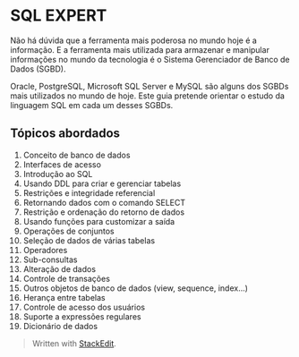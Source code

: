 
SQL EXPERT
==========
Não há dúvida que a ferramenta mais poderosa no mundo hoje é a informação. E a ferramenta mais utilizada para armazenar e manipular informações no mundo da tecnologia é o Sistema Gerenciador de Banco de Dados (SGBD).

Oracle, PostgreSQL, Microsoft SQL Server e MySQL são alguns dos SGBDs mais utilizados no mundo de hoje. Este guia pretende orientar o estudo da linguagem SQL em cada um desses SGBDs.

## Tópicos abordados

 1. Conceito de banco de dados
 2. Interfaces de acesso
 3. Introdução ao SQL
 4. Usando DDL para criar e gerenciar tabelas
 5. Restrições e integridade referencial
 6. Retornando dados com o comando SELECT
 7. Restrição e ordenação do retorno de dados
 8. Usando funções para customizar a saída
 9. Operações de conjuntos
 10. Seleção de dados de várias tabelas
 11. Operadores
 12. Sub-consultas
 13. Alteração de dados
 14. Controle de transações
 15. Outros objetos de banco de dados (view, sequence, index...)
 16. Herança entre tabelas
 17. Controle de acesso dos usuários
 18. Suporte a expressões regulares
 19. Dicionário de dados

> Written with [StackEdit](https://stackedit.io/).